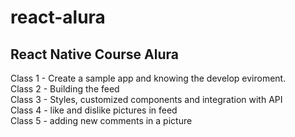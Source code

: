 # react-alura
## React Native Course Alura

Class 1 - Create a sample app and knowing the develop eviroment. <br/>
Class 2 - Building the feed<br/>
Class 3 - Styles, customized components and integration with API<br/>
Class 4 - like and dislike pictures in feed<br/>
Class 5 - adding new comments in a picture<br/>
